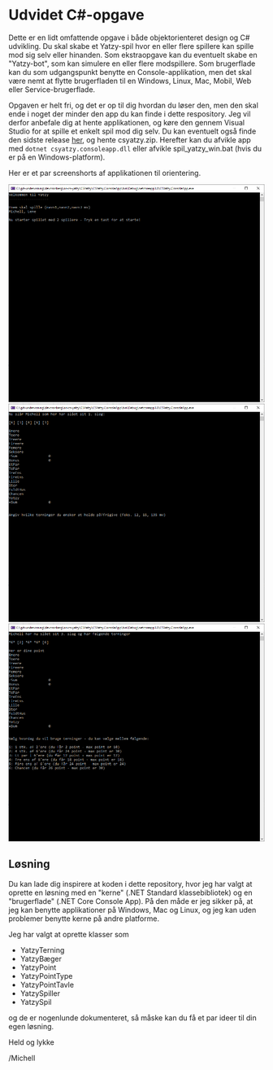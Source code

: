 # Udvidet C#-opgave

Dette er en lidt omfattende opgave i både objektorienteret design og C# udvikling. Du skal skabe et Yatzy-spil hvor en eller flere spillere kan spille mod sig selv eller hinanden. Som ekstraopgave kan du eventuelt skabe en "Yatzy-bot", som kan simulere en eller flere modspillere. Som brugerflade kan du som udgangspunkt benytte en Console-applikation, men det skal være nemt at flytte brugerfladen til en Windows, Linux, Mac, Mobil, Web eller Service-brugerflade.

Opgaven er helt fri, og det er op til dig hvordan du løser den, men den skal ende i noget der minder den 
app du kan finde i dette respository. Jeg vil derfor anbefale dig at hente applikationen, og køre den 
gennem Visual Studio for at spille et enkelt spil mod dig selv. Du kan eventuelt også finde den 
sidste release [her](https://github.com/devcronberg/os-cs-yatzy/releases/latest), og hente csyatzy.zip. Herefter 
kan du afvikle app med ```dotnet csyatzy.consoleapp.dll``` eller afvikle spil_yatzy_win.bat (hvis du er på en Windows-platform).

Her er et par screenshorts af applikationen til orientering.

![](CSYatzy/Billeder/b1.png)
![](CSYatzy/Billeder/b2.png)
![](CSYatzy/Billeder/b3.png)



## Løsning

Du kan lade dig inspirere at koden i dette repository, hvor jeg har valgt at oprette en løsning med en "kerne" (.NET Standard klassebibliotek) og en "brugerflade" (.NET Core Console App). På den måde er jeg sikker på, at jeg kan benytte applikationer på Windows, Mac og Linux, og jeg kan uden problemer benytte kerne på andre platforme.

Jeg har valgt at oprette klasser som

- YatzyTerning
- YatzyBæger
- YatzyPoint
- YatzyPointType
- YatzyPointTavle
- YatzySpiller
- YatzySpil

og de er nogenlunde dokumenteret, så måske kan du få et par ideer til din egen løsning.

Held og lykke

/Michell

